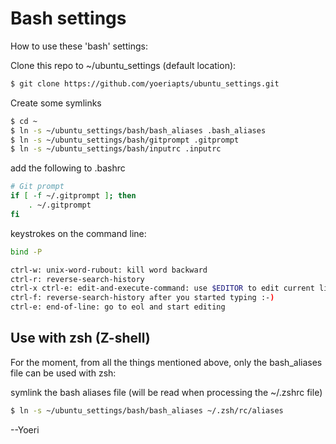 # Bash settings

How to use these 'bash' settings:

Clone this repo to ~/ubuntu_settings (default location):
```bash
$ git clone https://github.com/yoeriapts/ubuntu_settings.git
```

Create some symlinks
```bash
$ cd ~
$ ln -s ~/ubuntu_settings/bash/bash_aliases .bash_aliases
$ ln -s ~/ubuntu_settings/bash/gitprompt .gitprompt
$ ln -s ~/ubuntu_settings/bash/inputrc .inputrc
```

add the following to .bashrc
```bash
# Git prompt
if [ -f ~/.gitprompt ]; then
    . ~/.gitprompt
fi
```

keystrokes on the command line:

```bash
bind -P

ctrl-w: unix-word-rubout: kill word backward
ctrl-r: reverse-search-history
ctrl-x ctrl-e: edit-and-execute-command: use $EDITOR to edit current line
ctrl-f: reverse-search-history after you started typing :-)
ctrl-e: end-of-line: go to eol and start editing
```

## Use with zsh (Z-shell)

For the moment, from all the things mentioned above, only the bash_aliases file can be used with zsh:

symlink the bash aliases file (will be read when processing the ~/.zshrc file)
```bash
$ ln -s ~/ubuntu_settings/bash/bash_aliases ~/.zsh/rc/aliases
```

--Yoeri
